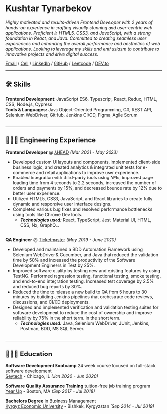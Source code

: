 # Kushtar Tynarbekov

_Highly motivated and results-driven Frontend Developer with 2 years of hands-on experience in crafting visually stunning and
user-centric web applications. Proficient in HTML5, CSS3, and JavaScript, with a strong foundation in React, and Java.
Committed to creating seamless user experiences and enhancing the overall performance and aesthetics of web applications.
Looking to leverage my skills and enthusiasm to contribute to innovative projects and drive digital success._

[Email](mailto:ktynarbek04@gmail.com) / [Cell](470-443-8470) / [LinkedIn](https://www.linkedin.com/in/kushtar-tynarbekov/) / [GitHub](https://github.com/Kushtarbek) / [Leetcode](https://leetcode.com/kushtarbek/) / [DEV.to](https://dev.to/kushtarbek)

------

## 🛠️ Skills

 **Frontend Development:** JavaScript ES6, Typescript, React, Redux, HTML, CSS, Node.js, Cypress<br>
 **Tools & Languages:** Java Object-Oriented Programming, C#, REST API, Selenium WebDriver, GitHub, Jenkins CI/CD,
Figma, Agile Scrum
<br><br>

------
## 👨🏻‍💻  Engineering Experience
**Frontend Developer** @ [AHEAD](https://www.ahead.com/.com/) _(Mar 2021 - May 2023)_ <br>
- Developed custom UI layouts and components, implemented client-side business logic, and created analytics & integrated unit
tests for e-commerce and retail applications to improve user experience.
- Enabled integration with third-party tools using APIs, improved page loading time from 4 seconds to 2.2 seconds, increased
the number of orders and payments by 15%, and decreased bounce rate by 12% due to better user experience.
- Utilized HTML5, CSS3, JavaScript, and React libraries to create fully dynamic and responsive user interface designs.
- Completed various bug fixes and resolved performance bottlenecks using tools like Chrome DevTools.
  - **_Technologies used:_** React, TypeScript, Jest, Material UI, HTML, CSS, Nx, GraphQL.
<br><br>

**QA Engineer** @ [Ticketmaster](https://www.ticketmaster.com/sell) _(May 2019 - June 2020)_ <br>
- Developed and maintained a BDD Automation Framework using Selenium WebDriver & Cucumber, and Java that reduced the
validation time by 50% and increased the productivity of the Software Development Engineers in Test by 25%.
- Improved software quality by testing new and existing features by using TestNG. Performed regression testing, functional
testing, smoke testing, and end-to-end integration testing. Increased test coverage by 2.5% and reduced bug reports by 30%.
- Reduced the time to release a new build to QA from 5 hours to 30 minutes by building Jenkins pipelines that orchestrate code
reviews, discussions, and CI/CD deployments.
- Designed and implemented verification and validation testing suites for software development to reduce the cost of ownership
and improve reliability by 75% in the short term. in the short term.
  - **_Technologies used:_** Java, Selenium WebDriver, JUnit, Jenkins, Postman, BDD, MS SQL Server.
<br><br>
------
## 👨🏻‍🎓 Education
**Software Development Bootcamp** 24 week course focused on full-stack software development<br>
[Seytech](https://www.linkedin.com/company/seytechco/people/) - Chicago, IL _(Jan 2020 - Jun 2020)_ <br>

**Software Quality Assurance Training** tuition-free job training program <br>
[Year Up](https://www.yearup.org/about) - Boston, MA _(Sep 2017 - Jul 2018)_<br>

**Bachelors Degree** in Business Management<br>
[Kyrgyz Economic University](http://www.keu.kg/) - Bishkek, Kyrgyzstan _(Sep 2014 - Jul 2019)_<br>
